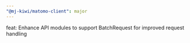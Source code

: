 ```yaml
---
"@mj-kiwi/matomo-client": major
---
```


feat: Enhance API modules to support BatchRequest for improved request handling
